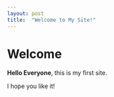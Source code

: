 ```yaml
---
layout: post
title:  "Welcome to My Site!"
---
```


# Welcome

**Hello Everyone**, this is my first site.

I hope you like it!